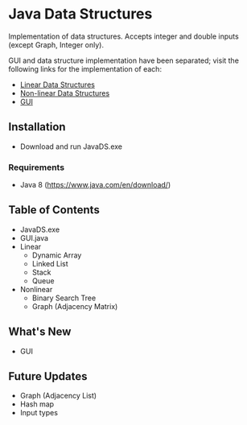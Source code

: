 # Java Data Structures

Implementation of data structures. Accepts integer and double inputs (except Graph, Integer only).

GUI and data structure implementation have been separated; visit the following links for the implementation of each:
- [Linear Data Structures](https://github.com/LEPK02/java-data-structures/tree/main/src/ds/linear)
- [Non-linear Data Structures](https://github.com/LEPK02/java-data-structures/tree/main/src/ds/nonlinear)
- [GUI](https://github.com/LEPK02/java-data-structures/tree/main/src/ds)

## Installation
- Download and run JavaDS.exe

### Requirements
- Java 8 (https://www.java.com/en/download/)

## Table of Contents
- JavaDS.exe
- GUI.java
- Linear
	- Dynamic Array
	- Linked List
	- Stack
	- Queue
- Nonlinear
	- Binary Search Tree
	- Graph (Adjacency Matrix)

## What's New
- GUI

## Future Updates
- Graph (Adjacency List)
- Hash map
- Input types
